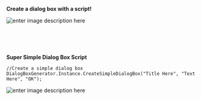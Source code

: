 **Create a dialog box with a script!**

![enter image description here](https://drive.google.com/uc?export=view&id=1RM_emV74tUOePcSRVt1PbxAZ9ruVXqEt)

<br><br><br>



**Super Simple Dialog Box Script**

    //Create a simple dialog box
    DialogBoxGenerator.Instance.CreateSimpleDialogBox("Title Here", "Text Here", "OK");
![enter image description here](https://drive.google.com/uc?export=view&id=1UJZusj3_Lj_37byQmADJrXQWSUIowkl7)
